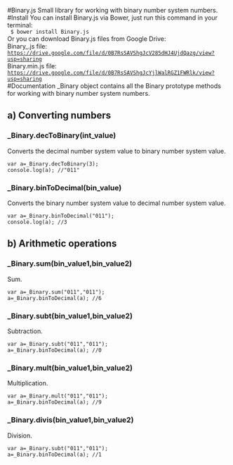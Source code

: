 #Binary.js 
Small library for working with binary number system numbers. 
#Install
You can install Binary.js via Bower, just run this command in your terminal:<br>
<code>
$ bower install Binary.js
</code>
<br>
Or you can download Binary.js files from Google Drive: <br>
Binary_.js file:<br>
<code>https://drive.google.com/file/d/0B7RsSAVShgJcV285dHJ4UjdQazg/view?usp=sharing</code>
<br>
Binary.min.js file:<br>
<code>https://drive.google.com/file/d/0B7RsSAVShgJcYjlWalRGZ1FWRlk/view?usp=sharing</code>
<br>
#Documentation
_Binary object contains all the Binary prototype methods for working with binary number system numbers.
<br>
<h2>a) Converting numbers</h2>
<h3>_Binary.decToBinary(int_value)</h3>
Converts the decimal number system value to binary number system value.
<br>
<code>
var a=_Binary.decToBinary(3);
console.log(a); //"011"
</code>
<h3>_Binary.binToDecimal(bin_value)</h3>
Converts the binary number system value to decimal number system value.
<br>
<code>
var a=_Binary.binToDecimal("011");
console.log(a); //3
</code>
<h2>b) Arithmetic operations</h2>
<h3>_Binary.sum(bin_value1,bin_value2)</h3>
Sum.<br>
<code>
var a=_Binary.sum("011","011");
a=_Binary.binToDecimal(a); //6
</code>
<h3>_Binary.subt(bin_value1,bin_value2)</h3>
Subtraction.<br>
<code>
var a=_Binary.subt("011","011");
a=_Binary.binToDecimal(a); //0
</code>
<h3>_Binary.mult(bin_value1,bin_value2)</h3>
Multiplication.<br>
<code>
var a=_Binary.mult("011","011");
a=_Binary.binToDecimal(a); //9
</code>
<h3>_Binary.divis(bin_value1,bin_value2)</h3>
Division.<br>
<code>
var a=_Binary.subt("011","011");
a=_Binary.binToDecimal(a); //1
</code>
